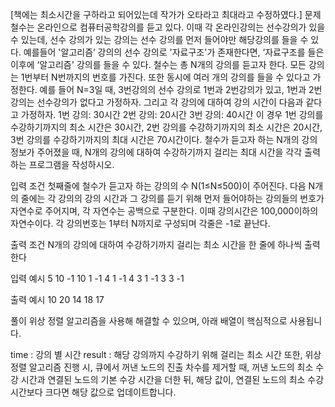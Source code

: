 [책에는 최소시간을 구하라고 되어있는데 작가가 오타라고 최대라고 수정하였다.]
문제
철수는 온라인으로 컴퓨터공학강의를 듣고 있다.
이때 각 온라인강의는 선수강의가 있을 수 있는데, 선수 강의가 있는 강의는 선수 강의를 먼저 들어야만 해당강의를 들을 수 있다.
예를들어 '알고리즘’ 강의의 선수 강의로 '자료구조'가 존재한다면, ‘자료구조를 들은 이후에 ‘알고리즘' 강의를 들을 수 있다.
철수는 총 N개의 강의를 듣고자 한다. 모든 강의는 1번부터 N번까지의 번호를 가진다.
또한 동시에 여러 개의 강의를 들을 수 있다고 가정한다.
예를 들어 N=3일 때, 3번강의의 선수 강의로 1번과 2번강의가 있고, 1번과 2번강의는 선수강의가 없다고 가정하자.
그리고 각 강의에 대하여 강의 시간이 다음과 같다고 가정하자.
1번 강의: 30시간
2번 강의: 20시간
3번 강의: 40시간
이 경우 1번 강의를 수강하기까지의 최소 시간은 30시간,
2번 강의를 수강하기까지의 최소 시간은 20시간,
3번 강의를 수강하기까지의 최대 시간은 70시간이다.
철수가 듣고자 하는 N개의 강의 정보가 주어졌을 때,
N개의 강의에 대하여 수강하기까지 걸리는 최대 시간을 각각 출력하는 프로그램을 작성하시오.

입력 조건
첫째줄에 철수가 듣고자 하는 강의의 수 N(1≤N≤500)이 주어진다.
다음 N개의 줄에는 각 강의의 강의 시간과 그 강의를 듣기 위해 먼저 들어야하는 강의들의 번호가 자연수로 주어지며, 각 자연수는 공백으로 구분한다.
이때 강의시간은 100,000이하의 자연수이다.
각 강의번호는 1부터 N까지로 구성되며 각줄은 -1로 끝난다.

출력 조건
N개의 강의에 대하여 수강하기까지 걸리는 최소 시간을 한 줄에 하나씩 출력한다

입력 예시
5
10 -1
10 1 -1
4 1 -1
4 3 1 -1
3 3 -1

출력 예시
10
20
14
18
17

풀이
위상 정렬 알고리즘을 사용해 해결할 수 있으며, 아래 배열이 핵심적으로 사용됩니다.

time : 강의 별 시간
result : 해당 강의까지 수강하기 위해 걸리는 최소 시간
또한, 위상 정렬 알고리즘 진행 시, 큐에서 꺼낸 노드의 진출 차수를 제거할 때,
꺼낸 노드의 최소 수강 시간과 연결된 노드의 기본 수강 시간을 더한 뒤,
해당 값이, 연결된 노드의 최소 수강 시간보다 크다면 해당 값으로 업데이트합니다.
